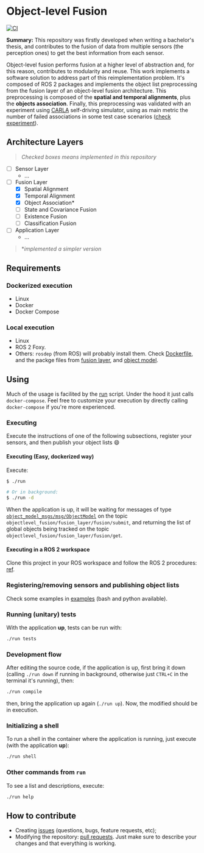 # Object-level Fusion

[![CI](https://github.com/icaropires/objectlevel_fusion/actions/workflows/ci.yml/badge.svg)](https://github.com/icaropires/objectlevel_fusion/actions/workflows/ci.yml)

**Summary:** This repository was firstly developed when writing a bachelor's thesis, and contributes to the fusion of data from multiple sensors (the perception ones) to get the best information from each sensor.

Object-level fusion performs fusion at a higher level of abstraction and, for this reason, contributes to modularity and reuse. This work implements a software solution to address part of this reimplementation problem. It's composed of ROS 2 packages and implements the object list preprocessing from the fusion layer of an object-level fusion architecture. This preprocessing is composed of the **spatial and temporal alignments**, plus the **objects association**. Finally, this preprocessing was validated with an experiment using [CARLA](http://carla.org/) self-driving simulator, using as main metric the number of failed associations in some test case scenarios ([check experiment](experiments/carla)).

## Architecture Layers

> _Checked boxes means implemented in this repository_

* [ ] Sensor Layer
  - ...
* [ ] Fusion Layer
  - [x] Spatial Alignment 
  - [x] Temporal Alignment
  - [x] Object Association\*
  - [ ] State and Covariance Fusion
  - [ ] Existence Fusion
  - [ ] Classification Fusion
* [ ] Application Layer
  - ...

> \*_implemented a simpler version_

## Requirements

### Dockerized execution

* Linux
* Docker
* Docker Compose

### Local execution

* Linux
* ROS 2 Foxy.
* Others: `rosdep` (from ROS) will probably install them. Check [Dockerfile](docker/Dockerfile.dev), and the packge files from [fusion layer](fusion_layer/package.xml), and [object model](object_model_msgs/package.xml).

## Using

Much of the usage is facilited by the [run](./run) script. Under the hood it just calls `docker-compose`. Feel free to customize your execution by directly calling `docker-compose` if you're more experienced.

### Executing

Execute the instructions of one of the following subsections, register your sensors, and then publish your object lists :smile:

#### Executing (Easy, dockerized way)

Execute:

```bash
$ ./run

# Or in background:
$ ./run -d
```

When the application is up, it will be waiting for messages of type [`object_model_msgs/msg/ObjectModel`](object_model_msgs/msg/ObjectModel.msg) on the topic `objectlevel_fusion/fusion_layer/fusion/submit`, and returning the list of global objects being tracked on the topic `objectlevel_fusion/fusion_layer/fusion/get`.

#### Executing in a ROS 2 workspace

Clone this project in your ROS workspace and follow the ROS 2 procedures: [ref](https://docs.ros.org/en/foxy/Tutorials/Creating-Your-First-ROS2-Package.html).

### Registering/removing sensors and publishing object lists

Check some examples in [examples](./examples) (bash and python available).

### Running (unitary) tests

With the application **up**, tests can be run with:

```bash
./run tests
```

### Development flow

After editing the source code, if the application is up, first bring it down (calling `./run down` if running in background, otherwise just `CTRL+C` in the terminal it's running), then:

```bash
./run compile
```

then, bring the application up again (`./run up`). Now, the modified should be in execution.

### Initializing a shell

To run a shell in the container where the application is running, just execute (with the application **up**):

```bash
./run shell
```

### Other commands from `run`

To see a list and descriptions, execute:

```bash
./run help
```

## How to contribute

* Creating [issues](https://github.com/icaropires/objectlevel_fusion/issues) (questions, bugs, feature requests, etc);
* Modifying the repository: [pull requests](https://github.com/icaropires/objectlevel_fusion/pulls). Just make sure to describe your changes and that everything is working.
